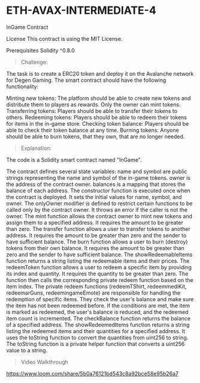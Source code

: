 # ETH-AVAX-INTERMEDIATE-4
InGame Contract

License This contract is using the MIT License.

Prerequisites Solidity ^0.8.0

>Challenge:

The task is to create a ERC20 token and deploy it on the Avalanche network for Degen Gaming. The smart contract should have the following functionality:

Minting new tokens: The platform should be able to create new tokens and distribute them to players as rewards. Only the owner can mint tokens.
Transferring tokens: Players should be able to transfer their tokens to others.
Redeeming tokens: Players should be able to redeem their tokens for items in the in-game store.
Checking token balance: Players should be able to check their token balance at any time.
Burning tokens: Anyone should be able to burn tokens, that they own, that are no longer needed.

>Explanation:

The code is a Solidity smart contract named "InGame".

The contract defines several state variables:
name and symbol are public strings representing the name and symbol of the in-game tokens.
owner is the address of the contract owner.
balances is a mapping that stores the balance of each address.
The constructor function is executed once when the contract is deployed. It sets the initial values for name, symbol, and owner.
The onlyOwner modifier is defined to restrict certain functions to be called only by the contract owner. It throws an error if the caller is not the owner.
The mint function allows the contract owner to mint new tokens and assign them to a specified address. It requires the amount to be greater than zero.
The transfer function allows a user to transfer tokens to another address. It requires the amount to be greater than zero and the sender to have sufficient balance.
The burn function allows a user to burn (destroy) tokens from their own balance. It requires the amount to be greater than zero and the sender to have sufficient balance.
The showRedeemableItems function returns a string listing the redeemable items and their prices.
The redeemToken function allows a user to redeem a specific item by providing its index and quantity. It requires the quantity to be greater than zero. The function then calls the corresponding private redeem function based on the item index.
The private redeem functions (redeemTShirt, redeemmediKit, redeemarGuns, redeemingameEmote) are responsible for handling the redemption of specific items. They check the user's balance and make sure the item has not been redeemed before. If the conditions are met, the item is marked as redeemed, the user's balance is reduced, and the redeemed item count is incremented.
The checkBalance function returns the balance of a specified address.
The showRedeemedItems function returns a string listing the redeemed items and their quantities for a specified address. It uses the toString function to convert the quantities from uint256 to string.
The toString function is a private helper function that converts a uint256 value to a string.

>Video Walkthrough

https://www.loom.com/share/5b0a76121bd543c8a92bce58e95b26a7
